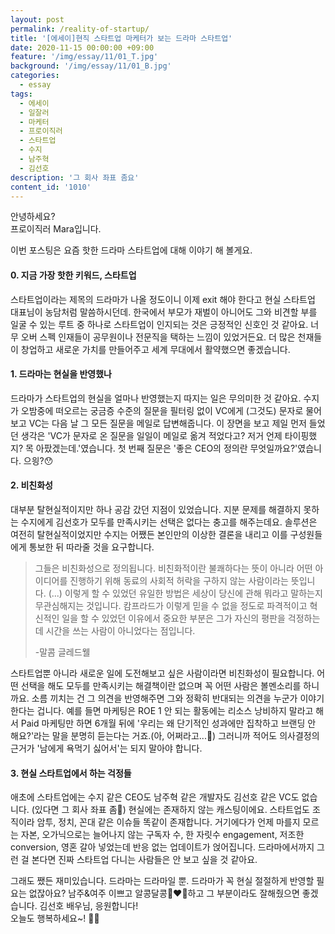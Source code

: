 ```yaml
---
layout: post
permalink: /reality-of-startup/
title: '[에세이]현직 스타트업 마케터가 보는 드라마 스타트업'
date: 2020-11-15 00:00:00 +09:00
feature: '/img/essay/11/01_T.jpg'
background: '/img/essay/11/01_B.jpg'
categories:
  - essay
tags:
  - 에세이
  - 일잘러
  - 마케터
  - 프로이직러
  - 스타트업
  - 수지
  - 남주혁
  - 김선호
description: '그 회사 좌표 좀요'
content_id: '1010'
---
```


안녕하세요?<br>프로이직러 Mara입니다.

이번 포스팅은 요즘 핫한 드라마 스타트업에 대해 이야기 해 볼게요.

#### 0. 지금 가장 핫한 키워드, 스타트업

스타트업이라는 제목의 드라마가 나올 정도이니 이제 exit 해야 한다고 현실 스타트업 대표님이 농담처럼 말씀하시던데. 한국에서 부모가 재벌이 아니어도 그와 비견할 부를 일굴 수 있는 루트 중 하나로 스타트업이 인지되는 것은 긍정적인 신호인 것 같아요. 너무 오버 스펙 인재들이 공무원이나 전문직을 택하는 느낌이 있었거든요. 더 많은 천재들이 창업하고 새로운 가치를 만들어주고 세계 무대에서 활약했으면 좋겠습니다.

#### 1. 드라마는 현실을 반영했나

드라마가 스타트업의 현실을 얼마나 반영했는지 따지는 일은 무의미한 것 같아요. 수지가 오밤중에 떠오르는 궁금증 수준의 질문을 필터링 없이 VC에게 (그것도) 문자로 물어보고 VC는 다음 날 그 모든 질문을 메일로 답변해줍니다. 이 장면을 보고 제일 먼저 들었던 생각은 'VC가 문자로 온 질문을 일일이 메일로 옮겨 적었다고? 저거 언제 타이핑했지? 목 아팠겠는데.'였습니다. 첫 번째 질문은 '좋은 CEO의 정의란 무엇일까요?'였습니다. 으읭?😯

#### 2. 비친화성

대부분 탈현실적이지만 하나 공감 갔던 지점이 있었습니다. 지분 문제를 해결하지 못하는 수지에게 김선호가 모두를 만족시키는 선택은 없다는 충고를 해주는데요. 솔루션은 여전히 탈현실적이었지만 수지는 어쨌든 본인만의 이상한 결론을 내리고 이를 구성원들에게 통보한 뒤 따라줄 것을 요구합니다.

> 그들은 비친화성으로 정의됩니다. 비친화적이란 불쾌하다는 뜻이 아니라 어떤 아이디어를 진행하기 위해 동료의 사회적 허락을 구하지 않는 사람이라는 뜻입니다. (...) 이렇게 할 수 있었던 유일한 방법은 세상이 당신에 관해 뭐라고 말하는지 무관심해지는 것입니다. 캄프라드가 이렇게 믿을 수 없을 정도로 파격적이고 혁신적인 일을 할 수 있었던 이유에서 중요한 부분은 그가 자신의 평판을 걱정하는 데 시간을 쓰는 사람이 아니었다는 점입니다.
>
> -말콤 글레드웰

스타트업뿐 아니라 새로운 일에 도전해보고 싶은 사람이라면 비친화성이 필요합니다. 어떤 선택을 해도 모두를 만족시키는 해결책이란 없으며 꼭 어떤 사람은 볼멘소리를 하니까요. 소름 끼치는 건 그 의견을 반영해주면 그와 정확히 반대되는 의견을 누군가 이야기한다는 겁니다. 예를 들면 마케팅은 ROE 1 안 되는 활동에는 리소스 낭비하지 말라고 해서 Paid 마케팅만 하면 6개월 뒤에 '우리는 왜 단기적인 성과에만 집착하고 브랜딩 안 해요?'라는 말을 분명히 듣는다는 거죠.(아, 어쩌라고...😤) 그러니까 적어도 의사결정의 근거가 '남에게 욕먹기 싫어서'는 되지 말아야 합니다.

#### 3. 현실 스타트업에서 하는 걱정들

애초에 스타트업에는 수지 같은 CEO도 남주혁 같은 개발자도 김선호 같은 VC도 없습니다. (있다면 그 회사 좌표 좀🙏) 현실에는 존재하지 않는 캐스팅이에요. 스타트업도 조직이라 암투, 정치, 꼰대 같은 이슈들 똑같이 존재합니다. 거기에다가 언제 마를지 모르는 자본, 오가닉으로는 늘어나지 않는 구독자 수, 한 자릿수 engagement, 저조한 conversion, 영혼 갈아 넣었는데 반응 없는 업데이트가 얹어집니다. 드라마에서까지 그런 걸 본다면 진짜 스타트업 다니는 사람들은 안 보고 싶을 것 같아요.

그래도 쨌든 재미있습니다. 드라마는 드라마일 뿐. 드라마가 꼭 현실 절절하게 반영할 필요는 없잖아요? 남주&여주 이쁘고 알콩달콩👩‍❤️‍👩하고 그 부분이라도 잘해줬으면 좋겠습니다. 김선호 배우님, 응원합니다!  <br>
오늘도 행복하세요~! 🙋‍♀️
